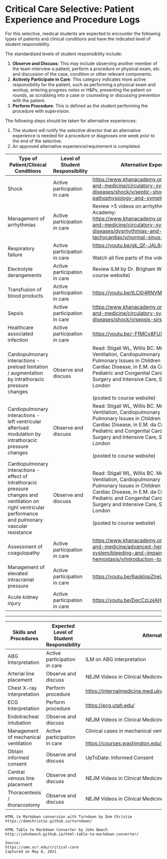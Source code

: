 # Critical Care Selective: Patient Experience and Procedure Logs

For this selective, medical students are expected to encounter the following types of patients and clinical conditions and have the indicated level of student responsibility.  

The standardized levels of student responsibility include:

1.  **Observe and Discuss**: This may include observing another member of the team interview a patient, perform a procedure or physical exam, etc. and discussion of the case, condition or other relevant components.
2.  **Actively Participate in Care**: This category indicates more active responsibility for the patient, such as performing a physical exam and workup, entering progress notes or H&Ps, presenting the patient on rounds, as scrubbing into a case or counseling or discussing prevention with the patient.
3.  **Perform Procedure**: This is defined as the student performing the procedure with supervision.  

The following steps should be taken for alternative experiences:

1.  The student will notify the selective director that an alternative experience is needed for a procedure or diagnoses one week prior to the end of the selective.
2.  An approved alternative experience/requirement is completed.

| Type of Patient/Clinical Conditions | Level of Student Responsibility | Alternative Experience |
| --- | --- | --- |
|  Shock  | Active participation in care | https://www.khanacademy.org/science/health-and-medicine/circulatory-system-diseases/shock/v/septic-shock-pathophysiology-and-symptoms |
| Management of arrhythmias | Active participation in care | Review >5 videos on arrhythmias on Kham Academy:<br>https://www.khanacademy.org/science/health-and-medicine/circulatory-system-diseases/dysrhythmias-and-tachycardias/v/normal-sinus-rhythm-on-ecg |
| Respiratory failure | Active participation in care |  https://youtu.be/gk_Qf-JAL84<br><br>Watch all five parts of the video  |
| Electrolyte derangements | Active participation in care | Review ILM by Dr. Brigham Willis (posted to course website) |
| Transfusion of blood products | Active participation in care | https://youtu.be/tLCl04RNVMQ |
| Sepsis | Active participation in care | https://www.khanacademy.org/science/health-and-medicine/circulatory-system-diseases/shock/v/sepsis-sirs-mods |
| Healthcare associated infection | Active participation in care | https://youtu.be/-FfMCv8FUXI |
| Cardiopulmonary interactions - preload limitation / augmentation by intrathoracic pressure changes | Observe and discuss |  Read: Stigall WL, Willis BC. Mechanical Ventilation, Cardiopulmonary Interactions, and Pulmonary Issues in Children with Critical Cardiac Disease, in E.M. da Cruz e al. (Eds.), Pediatric and Congenital Cardiology, Cardiac Surgery and Intensive Care, Springer-Verlag London<br><br>(posted to course website)  |
| Cardiopulmonary interactions - left ventricular afterload modulation by intrathoracic pressure changes | Observe and discuss |  Read: Stigall WL, Willis BC. Mechanical Ventilation, Cardiopulmonary Interactions, and Pulmonary Issues in Children with Critical Cardiac Disease, in E.M. da Cruz e al. (Eds.), Pediatric and Congenital Cardiology, Cardiac Surgery and Intensive Care, Springer-Verlag London<br><br>(posted to course website)  |
| Cardiopulmonary interactions - effect of intrathoracic pressure changes and ventilation on right ventricular performance and pulmonary vascular resistance | Observe and discuss |  Read: Stigall WL, Willis BC. Mechanical Ventilation, Cardiopulmonary Interactions, and Pulmonary Issues in Children with Critical Cardiac Disease, in E.M. da Cruz e al. (Eds.), Pediatric and Congenital Cardiology, Cardiac Surgery and Intensive Care, Springer-Verlag London<br><br>(posted to course website)  |
| Assessment of coagulopathy | Active participation in care | https://www.khanacademy.org/science/health-and-medicine/advanced-hematologic-system/bleeding-and-impaired-hemostasis/v/introduction-to-hemostasis |
| Management of elevated intracranial pressure | Active participation in care | https://youtu.be/6aqklopZheU |
| Acute kidney injury | Active participation in care | https://youtu.be/DecCzLpjAHw |

- - -

| Skills and Procedures | Expected Level of Student Responsibility | Alternative Requirements |
| --- | --- | --- |
| ABG Interpretation | Active participation in care | ILM on ABG interpretation |
| Arterial line placement | Observe and discuss | NEJM Videos in Clinical Medicine - Arterial Line Placement |
| Chest X-ray interpretation | Perform procedure | https://internalmedicine.med.uky.edu/im-chest-x-ray-tutorial |
| ECG Interpretation | Perform procedure | https://ecg.utah.edu/ |
| Endotracheal intubation | Observe and discuss | NEJM Videos in Clinical Medicine - Endotracheal Intubation |
| Management of mechanical ventilation | Active participation in care |  Clinical cases in mechanical ventilation online:<br><br>https://courses.washington.edu/med610/mechanicalventilation/cases.html  |
| Obtain informed consent | Observe and discuss | UpToDate: Informed Consent |
| Central venous line placement | Observe and discuss | NEJM Videos in Clinical Medicine - Central Venous Access |
| Thoracentesis / thoracostomy | Observe and discuss | NEJM Videos in Clinical Medicine - Thoracentesis |

```
HTML to Markdown conversion with Turndown by Dom Christie
https://domchristie.github.io/turndown/

HTML Table to Markdown Converter by John Beech
http://johnbeech.github.io/html-table-to-markdown-converter/

Source:
https://ume.ucr.edu/critical-care
Captured on May 6, 2021
```
